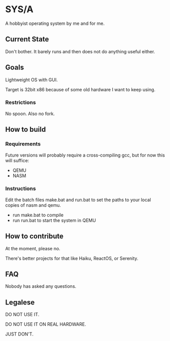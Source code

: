 # SYS/A

A hobbyist operating system by me and for me.

## Current State

Don't bother. It barely runs and then does not do anything useful either.


## Goals
Lightweight OS with GUI.

Target is 32bit x86 because of some old hardware I want to keep using.

### Restrictions
No spoon. Also no fork.


## How to build

### Requirements
Future versions will probably require a cross-compiling gcc, but for now this will suffice:
* QEMU
* NASM


### Instructions
Edit the batch files make.bat and run.bat to set the paths to your local copies of nasm and qemu.
* run make.bat to compile
* run run.bat to start the system in QEMU


## How to contribute

At the moment, please no.

There's better projects for that like Haiku, ReactOS, or Serenity.


## FAQ

Nobody has asked any questions.


## Legalese

DO NOT USE IT.

DO NOT USE IT ON REAL HARDWARE.

JUST DON'T.




